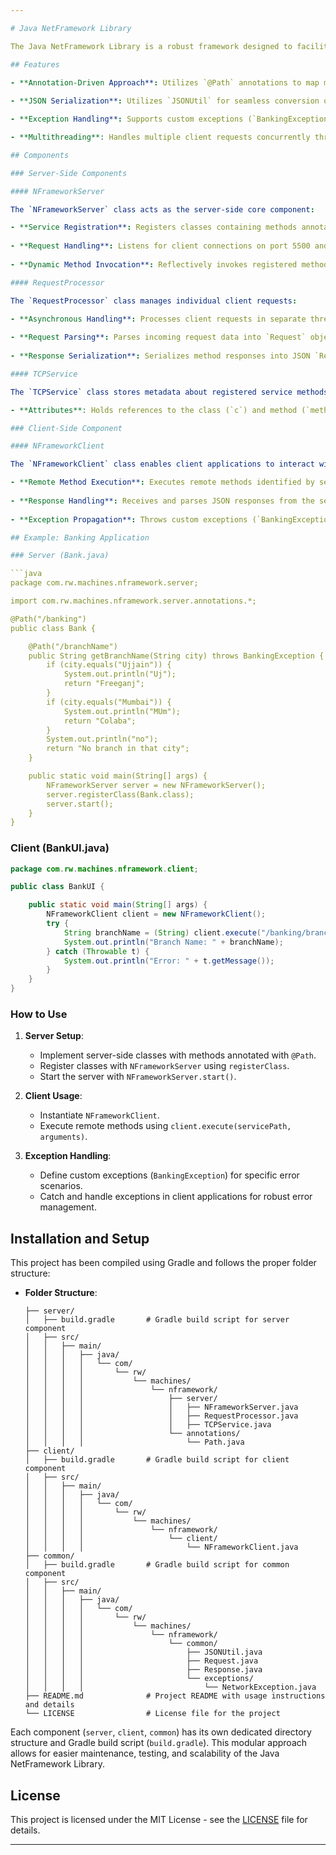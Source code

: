 ```yaml
---

# Java NetFramework Library

The Java NetFramework Library is a robust framework designed to facilitate efficient communication between server and client applications over TCP/IP using JSON for data serialization. It simplifies remote method invocation and network data handling in Java-based networked environments.

## Features

- **Annotation-Driven Approach**: Utilizes `@Path` annotations to map methods and classes to specific service paths for remote invocation.
  
- **JSON Serialization**: Utilizes `JSONUtil` for seamless conversion of Java objects to JSON and vice versa, ensuring interoperability and ease of data exchange.

- **Exception Handling**: Supports custom exceptions (`BankingException` and `NetworkException`) for error handling in both server and client applications.

- **Multithreading**: Handles multiple client requests concurrently through multithreaded `RequestProcessor` instances in the server.

## Components

### Server-Side Components

#### NFrameworkServer

The `NFrameworkServer` class acts as the server-side core component:

- **Service Registration**: Registers classes containing methods annotated with `@Path` using `registerClass`.
  
- **Request Handling**: Listens for client connections on port 5500 and delegates request processing to `RequestProcessor` instances.
  
- **Dynamic Method Invocation**: Reflectively invokes registered methods based on received service paths.

#### RequestProcessor

The `RequestProcessor` class manages individual client requests:

- **Asynchronous Handling**: Processes client requests in separate threads for concurrent request handling.
  
- **Request Parsing**: Parses incoming request data into `Request` objects and invokes corresponding methods.
  
- **Response Serialization**: Serializes method responses into JSON `Response` objects for transmission back to clients.

#### TCPService

The `TCPService` class stores metadata about registered service methods:

- **Attributes**: Holds references to the class (`c`) and method (`method`) annotated with `@Path`, along with the combined service `path`.

### Client-Side Component

#### NFrameworkClient

The `NFrameworkClient` class enables client applications to interact with the server:

- **Remote Method Execution**: Executes remote methods identified by service paths and sends serialized request data to the server.
  
- **Response Handling**: Receives and parses JSON responses from the server, handling success and failure scenarios.
  
- **Exception Propagation**: Throws custom exceptions (`BankingException` and `NetworkException`) to handle server-side errors in client applications.

## Example: Banking Application

### Server (Bank.java)

```java
package com.rw.machines.nframework.server;

import com.rw.machines.nframework.server.annotations.*;

@Path("/banking")
public class Bank {

    @Path("/branchName")
    public String getBranchName(String city) throws BankingException {
        if (city.equals("Ujjain")) {
            System.out.println("Uj");
            return "Freeganj";
        }
        if (city.equals("Mumbai")) {
            System.out.println("MUm");
            return "Colaba";
        }
        System.out.println("no");
        return "No branch in that city";
    }

    public static void main(String[] args) {
        NFrameworkServer server = new NFrameworkServer();
        server.registerClass(Bank.class);
        server.start();
    }
}
```

### Client (BankUI.java)

```java
package com.rw.machines.nframework.client;

public class BankUI {

    public static void main(String[] args) {
        NFrameworkClient client = new NFrameworkClient();
        try {
            String branchName = (String) client.execute("/banking/branchName", args[0]);
            System.out.println("Branch Name: " + branchName);
        } catch (Throwable t) {
            System.out.println("Error: " + t.getMessage());
        }
    }
}
```

### How to Use

1. **Server Setup**:
   - Implement server-side classes with methods annotated with `@Path`.
   - Register classes with `NFrameworkServer` using `registerClass`.
   - Start the server with `NFrameworkServer.start()`.

2. **Client Usage**:
   - Instantiate `NFrameworkClient`.
   - Execute remote methods using `client.execute(servicePath, arguments)`.

3. **Exception Handling**:
   - Define custom exceptions (`BankingException`) for specific error scenarios.
   - Catch and handle exceptions in client applications for robust error management.



## Installation and Setup

This project has been compiled using Gradle and follows the proper folder structure:

- **Folder Structure**:
  ```
  ├── server/
  │   ├── build.gradle       # Gradle build script for server component
  │   ├── src/
  │   │   ├── main/
  │   │   │   ├── java/
  │   │   │   │   └── com/
  │   │   │   │       └── rw/
  │   │   │   │           └── machines/
  │   │   │   │               └── nframework/
  │   │   │   │                   ├── server/
  │   │   │   │                   │   ├── NFrameworkServer.java
  │   │   │   │                   │   ├── RequestProcessor.java
  │   │   │   │                   │   ├── TCPService.java
  │   │   │   │                   └── annotations/
  │   │   │   │                       └── Path.java
  ├── client/
  │   ├── build.gradle       # Gradle build script for client component
  │   ├── src/
  │   │   ├── main/
  │   │   │   ├── java/
  │   │   │   │   └── com/
  │   │   │   │       └── rw/
  │   │   │   │           └── machines/
  │   │   │   │               └── nframework/
  │   │   │   │                   └── client/
  │   │   │   │                       └── NFrameworkClient.java
  ├── common/
  │   ├── build.gradle       # Gradle build script for common component
  │   ├── src/
  │   │   ├── main/
  │   │   │   ├── java/
  │   │   │   │   └── com/
  │   │   │   │       └── rw/
  │   │   │   │           └── machines/
  │   │   │   │               └── nframework/
  │   │   │   │                   └── common/
  │   │   │   │                       ├── JSONUtil.java
  │   │   │   │                       ├── Request.java
  │   │   │   │                       ├── Response.java
  │   │   │   │                       └── exceptions/
  │   │   │   │                           └── NetworkException.java
  ├── README.md              # Project README with usage instructions and details
  └── LICENSE                # License file for the project
  ```
Each component (`server`, `client`, `common`) has its own dedicated directory structure and Gradle build script (`build.gradle`). This modular approach allows for easier maintenance, testing, and scalability of the Java NetFramework Library.

## License

This project is licensed under the MIT License - see the [LICENSE](LICENSE) file for details.

---
```





